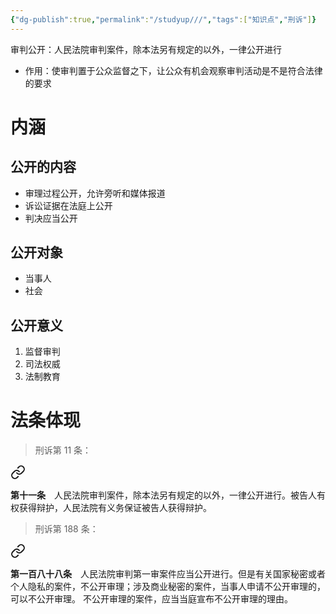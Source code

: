 ```yaml
---
{"dg-publish":true,"permalink":"/studyup///","tags":["知识点","刑诉"]}
---
```


审判公开：人民法院审判案件，除本法另有规定的以外，一律公开进行
- 作用：使审判置于公众监督之下，让公众有机会观察审判活动是不是符合法律的要求
# 内涵
## 公开的内容
- 审理过程公开，允许旁听和媒体报道
- 诉讼证据在法庭上公开
- 判决应当公开
## 公开对象
- 当事人
- 社会
## 公开意义
1. 监督审判
2. 司法权威
3. 法制教育
# 法条体现
>刑诉第 11 条：
<div class="transclusion internal-embed is-loaded"><a class="markdown-embed-link" href="////#t11" aria-label="Open link"><svg xmlns="http://www.w3.org/2000/svg" width="24" height="24" viewBox="0 0 24 24" fill="none" stroke="currentColor" stroke-width="2" stroke-linecap="round" stroke-linejoin="round" class="svg-icon lucide-link"><path d="M10 13a5 5 0 0 0 7.54.54l3-3a5 5 0 0 0-7.07-7.07l-1.72 1.71"></path><path d="M14 11a5 5 0 0 0-7.54-.54l-3 3a5 5 0 0 0 7.07 7.07l1.71-1.71"></path></svg></a><div class="markdown-embed">



**第十一条**　人民法院审判案件，除本法另有规定的以外，一律公开进行。被告人有权获得辩护，人民法院有义务保证被告人获得辩护。 

</div></div>


>刑诉第 188 条：
<div class="transclusion internal-embed is-loaded"><a class="markdown-embed-link" href="////#t188" aria-label="Open link"><svg xmlns="http://www.w3.org/2000/svg" width="24" height="24" viewBox="0 0 24 24" fill="none" stroke="currentColor" stroke-width="2" stroke-linecap="round" stroke-linejoin="round" class="svg-icon lucide-link"><path d="M10 13a5 5 0 0 0 7.54.54l3-3a5 5 0 0 0-7.07-7.07l-1.72 1.71"></path><path d="M14 11a5 5 0 0 0-7.54-.54l-3 3a5 5 0 0 0 7.07 7.07l1.71-1.71"></path></svg></a><div class="markdown-embed">



**第一百八十八条**　人民法院审判第一审案件应当公开进行。但是有关国家秘密或者个人隐私的案件，不公开审理；涉及商业秘密的案件，当事人申请不公开审理的，可以不公开审理。
不公开审理的案件，应当当庭宣布不公开审理的理由。 

</div></div>
